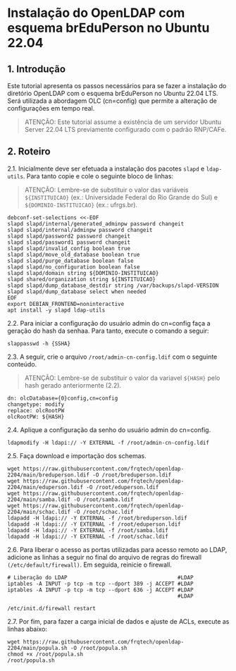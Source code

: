 # Instalação do OpenLDAP com esquema brEduPerson no Ubuntu 22.04

## 1. Introdução

Este tutorial apresenta os passos necessários para se fazer a instalação do diretório OpenLDAP com o esquema brEduPerson no Ubuntu 22.04 LTS. Será utilizada a abordagem OLC (cn=config) que permite a alteração de configurações em tempo real.

> ATENÇÃO: Este tutorial assume a existência de um servidor Ubuntu Server 22.04 LTS previamente configurado com o padrão RNP/CAFe.

## 2. Roteiro

2.1. Inicialmente deve ser efetuada a instalação dos pacotes `slapd` e `ldap-utils`. Para tanto copie e cole o seguinte bloco de linhas: 

> ATENÇÃO: Lembre-se de substituir o valor das variáveis `${INSTITUICAO}` (ex.: Universidade Federal do Rio Grande do Sul) e  `${DOMINIO-INSTITUICAO}` (ex.: ufrgs.br).

```
debconf-set-selections <<-EOF
slapd slapd/internal/generated_adminpw password changeit
slapd slapd/internal/adminpw password changeit
slapd slapd/password2 password changeit
slapd slapd/password1 password changeit
slapd slapd/invalid_config boolean true
slapd slapd/move_old_database boolean true
slapd slapd/purge_database boolean false
slapd slapd/no_configuration boolean false
slapd slapd/domain string ${DOMINIO-INSTITUICAO}
slapd shared/organization string ${INSTITUICAO}
slapd slapd/dump_database_destdir string /var/backups/slapd-VERSION
slapd slapd/dump_database select when needed
EOF
export DEBIAN_FRONTEND=noninteractive
apt install -y slapd ldap-utils
```

2.2. Para iniciar a configuração do usuário admin do cn=config faça a geração do hash da senhaa. Para tanto, execute o comando a seguir:

```
slappasswd -h {SSHA}
```

2.3. A seguir, crie o arquivo `/root/admin-cn-config.ldif` com o seguinte conteúdo.

> ATENÇÃO: Lembre-se de substituir o valor da variavel `${HASH}` pelo hash gerado anteriormente (2.2).

```
dn: olcDatabase={0}config,cn=config
changetype: modify
replace: olcRootPW
olcRootPW: ${HASH}
```

2.4. Aplique a configuração da senho do usuário admin do cn=config.

```
ldapmodify -H ldapi:// -Y EXTERNAL -f /root/admin-cn-config.ldif
```

2.5. Faça download e importação dos schemas.

```
wget https://raw.githubusercontent.com/frqtech/openldap-2204/main/breduperson.ldif -O /root/breduperson.ldif
wget https://raw.githubusercontent.com/frqtech/openldap-2204/main/eduperson.ldif -O /root/eduperson.ldif
wget https://raw.githubusercontent.com/frqtech/openldap-2204/main/samba.ldif -O /root/samba.ldif
wget https://raw.githubusercontent.com/frqtech/openldap-2204/main/schac.ldif -O /root/schac.ldif
ldapadd -H ldapi:// -Y EXTERNAL -f /root/breduperson.ldif
ldapadd -H ldapi:// -Y EXTERNAL -f /root/eduperson.ldif
ldapadd -H ldapi:// -Y EXTERNAL -f /root/samba.ldif
ldapadd -H ldapi:// -Y EXTERNAL -f /root/schac.ldif
```

2.6. Para liberar o acesso as portas utilizadas para acesso remoto ao LDAP, adicione as linhas a seguir no final do arquivo de regras do firewall `(/etc/default/firewall)`. Em seguida, reinicie o firewall.
```
# Liberação do LDAP                                   #LDAP
iptables -A INPUT -p tcp -m tcp --dport 389 -j ACCEPT #LDAP
iptables -A INPUT -p tcp -m tcp --dport 636 -j ACCEPT #LDAP
                                                      #LDAP
```
```
/etc/init.d/firewall restart
```

2.7. Por fim, para fazer a carga inicial de dados e ajuste de ACLs, execute as linhas abaixo:

```
wget https://raw.githubusercontent.com/frqtech/openldap-2204/main/popula.sh -O /root/popula.sh
chmod +x /root/popula.sh
/root/popula.sh
```